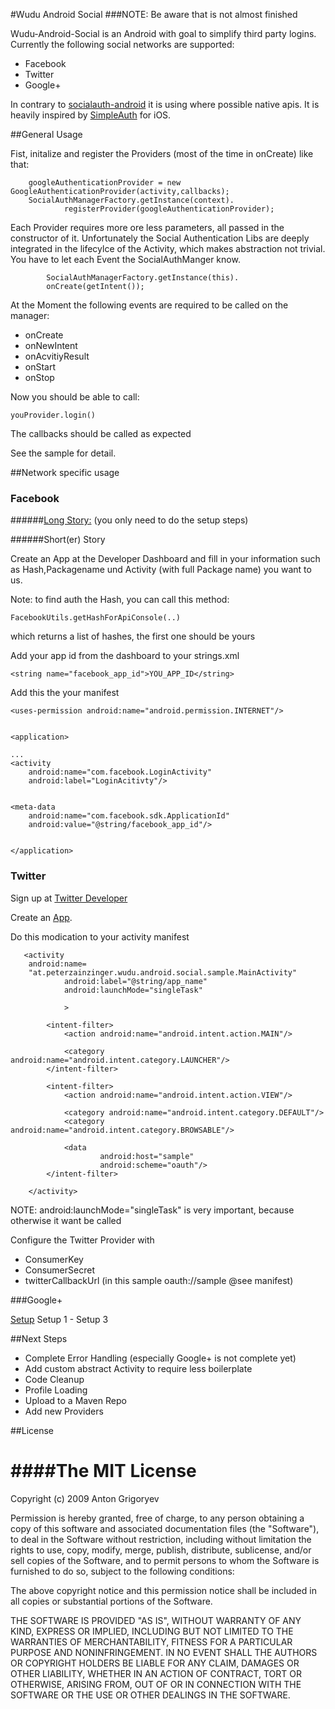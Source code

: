 #Wudu Android Social
###NOTE: Be aware that is not almost finished


Wudu-Android-Social is an Android with goal to simplify third party logins. Currently the following social networks are supported:

*	Facebook
*	Twitter
*	Google+

In contrary to [socialauth-android](https://code.google.com/p/socialauth-android/) it is using where possible native apis. It is heavily inspired by [SimpleAuth](https://github.com/calebd/SimpleAuth) for iOS.

##General Usage

Fist, initalize and register the Providers (most of the time in onCreate) like that:

        googleAuthenticationProvider = new GoogleAuthenticationProvider(activity,callbacks);
		SocialAuthManagerFactory.getInstance(context).
				registerProvider(googleAuthenticationProvider);

Each Provider requires more ore less parameters, all passed in the constructor of it.
Unfortunately the Social Authentication Libs are deeply integrated in the lifecylce of the Activity, which makes abstraction not trivial. You have to let each Event the SocialAuthManger know.

	        SocialAuthManagerFactory.getInstance(this).
	        onCreate(getIntent());
	        
At the Moment the following events are required to be called on the manager:

* onCreate
* onNewIntent
* onAcvitiyResult
* onStart
* onStop	   


Now you should be able to call:


	youProvider.login()
	
	
The callbacks should be called as expected	


See the sample for detail.
     
##Network specific usage

### Facebook

######[Long Story:](https://developers.facebook.com/docs/android/login-with-facebook/v2.0) (you only need to do the setup steps)

######Short(er) Story

Create an App at the Developer Dashboard and fill in your information such as Hash,Packagename und Activity (with full Package name) you want to us.

Note: to find auth the Hash, you can call this method:

	FacebookUtils.getHashForApiConsole(..)
which returns a list of hashes, the first one should be yours


Add your app id from the dashboard to your strings.xml

	<string name="facebook_app_id">YOU_APP_ID</string>



Add this the your manifest

	<uses-permission android:name="android.permission.INTERNET"/>
	
	
	<application>
	
	... 
	<activity
    	android:name="com.facebook.LoginActivity"
        android:label="LoginAcitivty"/>
        
        
	<meta-data
		android:name="com.facebook.sdk.ApplicationId"
    	android:value="@string/facebook_app_id"/>        

	
	</application>

### Twitter


Sign up at [Twitter Developer](https://dev.twitter.com/)

Create an [App](https://apps.twitter.com/).

Do this modication to your activity manifest

	   <activity
        android:name=
        "at.peterzainzinger.wudu.android.social.sample.MainActivity"
                android:label="@string/app_name"
                android:launchMode="singleTask"

                >

            <intent-filter>
                <action android:name="android.intent.action.MAIN"/>

                <category android:name="android.intent.category.LAUNCHER"/>
            </intent-filter>

            <intent-filter>
                <action android:name="android.intent.action.VIEW"/>

                <category android:name="android.intent.category.DEFAULT"/>
                <category android:name="android.intent.category.BROWSABLE"/>

                <data
                        android:host="sample"
                        android:scheme="oauth"/>
            </intent-filter>

        </activity>


NOTE: android:launchMode="singleTask" is very important, because otherwise it want be called

Configure the Twitter Provider with

*	ConsumerKey
*	ConsumerSecret
*	twitterCallbackUrl (in this sample oauth://sample @see manifest)

###Google+

[Setup](https://developers.google.com/+/mobile/android/getting-started) Setup 1 - Setup 3



##Next Steps

* Complete Error Handling (especially Google+ is not complete yet)
* Add custom abstract Activity to require less boilerplate
*	Code Cleanup
*	Profile Loading 
*	Upload to a Maven Repo
*	Add new Providers 



##License

####The MIT License
===============

Copyright (c) 2009 Anton Grigoryev

Permission is hereby granted, free of charge, to any person obtaining a copy
of this software and associated documentation files (the "Software"), to deal
in the Software without restriction, including without limitation the rights
to use, copy, modify, merge, publish, distribute, sublicense, and/or sell
copies of the Software, and to permit persons to whom the Software is
furnished to do so, subject to the following conditions:

The above copyright notice and this permission notice shall be included in
all copies or substantial portions of the Software.

THE SOFTWARE IS PROVIDED "AS IS", WITHOUT WARRANTY OF ANY KIND, EXPRESS OR
IMPLIED, INCLUDING BUT NOT LIMITED TO THE WARRANTIES OF MERCHANTABILITY,
FITNESS FOR A PARTICULAR PURPOSE AND NONINFRINGEMENT. IN NO EVENT SHALL THE
AUTHORS OR COPYRIGHT HOLDERS BE LIABLE FOR ANY CLAIM, DAMAGES OR OTHER
LIABILITY, WHETHER IN AN ACTION OF CONTRACT, TORT OR OTHERWISE, ARISING FROM,
OUT OF OR IN CONNECTION WITH THE SOFTWARE OR THE USE OR OTHER DEALINGS IN
THE SOFTWARE.








	


	




        
 